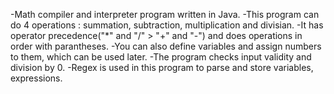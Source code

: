 -Math compiler and interpreter program written in Java. 
-This program can do 4 operations : summation, subtraction, multiplication and divisian. 
-It has operator precedence("*" and "/" > "+" and "-") and does operations in order with parantheses. 
-You can also define variables and assign numbers to them, which can be used later.
-The program checks input validity and division by 0.
-Regex is used in this program to parse and store variables, expressions.
